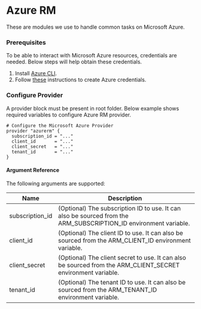# Azure RM
These are modules we use to handle common tasks on Microsoft Azure. 

### Prerequisites
To be able to interact with Microsoft Azure resources, credentials are needed. Below steps will help obtain these credentials.
  1. Install [Azure CLI](https://docs.microsoft.com/en-us/cli/azure/install-azure-cli).
  2. Follow [these](https://www.terraform.io/docs/providers/azurerm/index.html#creating-credentials) instructions to create Azure credentials.

### Configure Provider
A provider block must be present in root folder. Below example shows required variables to configure Azure RM provider. 
```hcl
# Configure the Microsoft Azure Provider
provider "azurerm" {
  subscription_id = "..."
  client_id       = "..."
  client_secret   = "..."
  tenant_id       = "..."
}
```


#### Argument Reference
The following arguments are supported:

Name | Description
----------------- | ---------
subscription_id  | (Optional) The subscription ID to use. It can also be sourced from the ARM_SUBSCRIPTION_ID environment variable.
client_id | (Optional) The client ID to use. It can also be sourced from the ARM_CLIENT_ID environment variable.
client_secret | (Optional) The client secret to use. It can also be sourced from the ARM_CLIENT_SECRET environment variable.
tenant_id | (Optional) The tenant ID to use. It can also be sourced from the ARM_TENANT_ID environment variable.